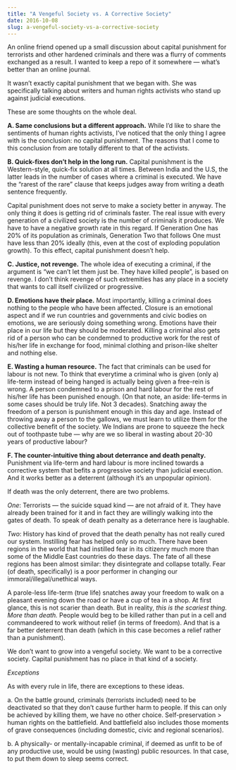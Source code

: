 ```yaml
---
title: "A Vengeful Society vs. A Corrective Society"
date: 2016-10-08
slug: a-vengeful-society-vs-a-corrective-society
---
```

An online friend opened up a small discussion about capital punishment for terrorists and other hardened criminals and there was a flurry of comments exchanged as a result. I wanted to keep a repo of it somewhere — what’s better than an online journal.

It wasn’t exactly capital punishment that we began with. She was specifically talking about writers and human rights activists who stand up against judicial executions.

These are some thoughts on the whole deal.

**A. Same conclusions but a different approach.** While I’d like to share the sentiments of human rights activists, I’ve noticed that the only thing I agree with is the conclusion: no capital punishment. The reasons that I come to this conclusion from are totally different to that of the activists.

**B. Quick-fixes don’t help in the long run.** Capital punishment is the Western-style, quick-fix solution at all times. Between India and the U.S, the latter leads in the number of cases where a criminal is executed. We have the “rarest of the rare” clause that keeps judges away from writing a death sentence frequently.

Capital punishment does not serve to make a society better in anyway. The only thing it does is getting rid of criminals faster. The real issue with every generation of a civilized society is the number of criminals it produces. We have to have a negative growth rate in this regard. If Generation One has 20% of its population as criminals, Generation Two that follows One must have less than 20% ideally (this, even at the cost of exploding population growth). To this effect, capital punishment doesn’t help.

**C. Justice, not revenge.** The whole idea of executing a criminal, if the argument is “we can’t let them just be. They have killed people”, is based on revenge. I don’t think revenge of such extremities has any place in a society that wants to call itself civilized or progressive.

**D. Emotions have their place.** Most importantly, killing a criminal does nothing to the people who have been affected. Closure is an emotional aspect and if we run countries and governments and civic bodies on emotions, we are seriously doing something wrong. Emotions have their place in our life but they should be moderated. Killing a criminal also gets rid of a person who can be condemned to productive work for the rest of his/her life in exchange for food, minimal clothing and prison-like shelter and nothing else.

**E. Wasting a human resource.** The fact that criminals can be used for labour is not new. To think that everytime a criminal who is given (only a) life-term instead of being hanged is actually being given a free-rein is wrong. A person condemned to a prison and hard labour for the rest of his/her life has been punished enough. (On that note, an aside: life-terms in some cases should be truly life. Not 3 decades). Snatching away the freedom of a person is punishment enough in this day and age. Instead of throwing away a person to the gallows, we must learn to utilize them for the collective benefit of the society. We Indians are prone to squeeze the heck out of toothpaste tube — why are we so liberal in wasting about 20-30 years of productive labour?

**F. The counter-intuitive thing about deterrance and death penalty.** Punishment via life-term and hard labour is more inclined towards a corrective system that befits a progressive society than judicial execution. And it works better as a deterrent (although it’s an unpopular opinion).

If death was the only deterrent, there are two problems.

_One_: Terrorists — the suicide squad kind — are not afraid of it. They have already been trained for it and in fact they are willingly walking into the gates of death. To speak of death penalty as a deterrance here is laughable.

_Two_: History has kind of proved that the death penalty has not really cured our system. Instilling fear has helped only so much. There have been regions in the world that had instilled fear in its citizenry much more than some of the Middle East countries do these days. The fate of all these regions has been almost similar: they disintegrate and collapse totally. Fear (of death, specifically) is a poor performer in changing our immoral/illegal/unethical ways.

A parole-less life-term (true life) snatches away your freedom to walk on a pleasant evening down the road or have a cup of tea in a shop. At first glance, this is not scarier than death. But in reality, _this is the scariest thing. More than death._ People would beg to be killed rather than put in a cell and commandeered to work without relief (in terms of freedom). And that is a far better deterrent than death (which in this case becomes a relief rather than a punishment).

We don’t want to grow into a vengeful society. We want to be a corrective society. Capital punishment has no place in that kind of a society.

_Exceptions_

As with every rule in life, there are exceptions to these ideas.

a. On the battle ground, criminals (terrorists included) need to be deactivated so that they don’t cause further harm to people. If this can only be achieved by killing them, we have no other choice. Self-preservation > human rights on the battlefield. And battlefield also includes those moments of grave consequences (including domestic, civic and regional scenarios).

b. A physically- or mentally-incapable criminal, if deemed as unfit to be of any productive use, would be using (wasting) public resources. In that case, to put them down to sleep seems correct.